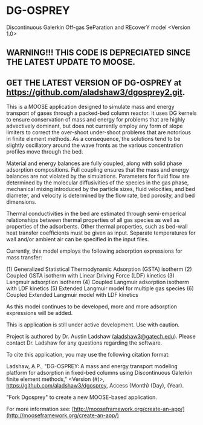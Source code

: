 DG-OSPREY
=====
Discontinuous Galerkin Off-gas SeParation and REcoverY model <Version 1.0>

WARNING!!! THIS CODE IS DEPRECIATED SINCE THE LATEST UPDATE TO MOOSE. 
----
GET THE LATEST VERSION OF DG-OSPREY at https://github.com/aladshaw3/dgosprey2.git.
----

This is a MOOSE application designed to simulate mass and energy transport of gases through a packed-bed column reactor. It uses DG kernels to ensure conservation of mass and energy for problems that are highly advectively dominant, but does not currently employ any form of slope limiters to correct the over-shoot under-shoot problems that are notorious in finite element methods. As a consequence, the solutions tend to be slightly oscillatory around the wave fronts as the various concentration profiles move through the bed. 

Material and energy balances are fully coupled, along with solid phase adsorption compositions. Full coupling ensures that the mass and energy balances are not violated by the simulations. Parameters for fluid flow are determined by the molecular diffusivities of the species in the gas phase, mechanical mixing introduced by the particle sizes, fluid velocities, and bed diameter, and velocity is determined by the flow rate, bed porosity, and bed dimensions. 

Thermal conductivities in the bed are estimated through semi-emperical relationships between thermal properties of all gas species as well as properties of the adsorbents. Other thermal properties, such as bed-wall heat transfer coefficients must be given as input. Separate temperatures for wall and/or ambient air can be specified in the input files. 

Currently, this model employs the following adsorption expressions for mass transfer:

(1) Generalized Statistical Thermodynamic Adsorption (GSTA) isotherm
(2) Coupled GSTA isotherm with Linear Driving Force (LDF) kinetics
(3) Langmuir adsorption isotherm
(4) Coupled Langmuir adsorption isotherm with LDF kinetics
(5) Extended Langmuir model for multiple gas species
(6) Coupled Extended Langmuir model with LDF kinetics

As this model continues to be developed, more and more adsorption expressions will be added. 

This is application is still under active development. Use with caution.

Project is authored by Dr. Austin Ladshaw (aladshaw3@gatech.edu). Please contact Dr. Ladshaw for any questions regarding the software.

To cite this application, you may use the following citation format:

Ladshaw, A.P., "DG-OSPREY: A mass and energy transport modeling platform for adsorption in fixed-bed columns using Discontinuous Galerkin finite element methods," <Version (#)>, https://github.com/aladshaw3/dgosprey, Access (Month) (Day), (Year). 

"Fork Dgosprey" to create a new MOOSE-based application.

For more information see: [http://mooseframework.org/create-an-app/](http://mooseframework.org/create-an-app/)
